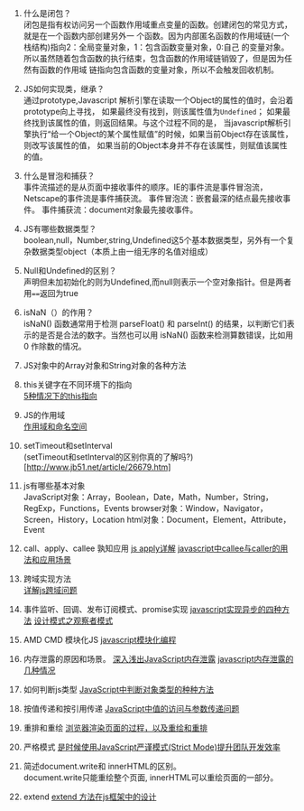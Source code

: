 1. 什么是闭包？  
闭包是指有权访问另一个函数作用域重点变量的函数。创建闭包的常见方式，就是在一个函数内部创建另外一
个函数。因为内部匿名函数的作用域链(一个栈结构)指向2：全局变量对象，1：包含函数变量对象，0:自己
的变量对象。所以虽然随着包含函数的执行结束，包含函数的作用域链销毁了，但是因为任然有函数的作用域
链指向包含函数的变量对象，所以不会触发回收机制。
2. JS如何实现类，继承？  
通过prototype,Javascript 解析引擎在读取一个Object的属性的值时，会沿着prototype向上寻找，
如果最终没有找到，则该属性值为`Undefined`； 如果最终找到该属性的值，则返回结果。与这个过程不同的是，
当javascript解析引擎执行“给一个Object的某个属性赋值”的时候，如果当前Object存在该属性，则改写该属性的值，
如果当前的Object本身并不存在该属性，则赋值该属性的值。
3. 什么是冒泡和捕获？  
事件流描述的是从页面中接收事件的顺序。IE的事件流是事件冒泡流，Netscape的事件流是事件捕获流。
事件冒泡流：嵌套最深的结点最先接收事件。
事件捕获流：document对象最先接收事件。
4. JS有哪些数据类型？  
boolean,null，Number,string,Undefined这5个基本数据类型，另外有一个复杂数据类型object（本质上由一组无序的名值对组成）
5. Null和Undefined的区别？  
声明但未加初始化的则为Undefined,而null则表示一个空对象指针。但是两者用`==`返回为true
7. isNaN（）的作用？  
isNaN() 函数通常用于检测 parseFloat() 和 parseInt() 的结果，以判断它们表示的是否是合法的数字。当然也可以用 isNaN() 函数来检测算数错误，比如用 0 作除数的情况。
8. JS对象中的Array对象和String对象的各种方法

9. this关键字在不同环境下的指向  
[5种情况下的this指向](http://bonsaiden.github.io/JavaScript-Garden/zh/#function.this)
10. JS的作用域  
[作用域和命名空间](http://bonsaiden.github.io/JavaScript-Garden/zh/#function.scopes)
11. setTimeout和setInterval  
(setTimeout和setInterval的区别你真的了解吗?)[http://www.jb51.net/article/26679.htm]
12. js有哪些基本对象  
JavaScript对象：Array，Boolean，Date，Math，Number，String，RegExp，Functions，Events
browser对象：Window，Navigator，Screen，History，Location
html对象：Document，Element，Attribute，Event
13. call、apply、callee 孰知应用
[js apply详解](http://blog.csdn.net/myhahaxiao/article/details/6952321)
[javascript中callee与caller的用法和应用场景](http://www.jb51.net/article/25561.htm)
14. 跨域实现方法  
[详解js跨域问题](https://segmentfault.com/a/1190000000718840)
15. 事件监听、回调、发布订阅模式、promise实现
[javascript实现异步的四种方法](http://www.ruanyifeng.com/blog/2012/12/asynchronous%EF%BC%BFjavascript.html)
[设计模式之观察者模式](http://www.cnblogs.com/TomXu/archive/2012/03/02/2355128.html)
16. AMD CMD 模块化JS
[javascript模块化编程](http://www.ruanyifeng.com/blog/2012/10/javascript_module.html)
17. 内存泄露的原因和场景。
[深入浅出JavaScript内存泄露](http://developer.51cto.com/art/201007/212040_all.htm)
[javascript内存泄露的几种情况](http://www.cnblogs.com/sprying/archive/2013/05/31/3109517.html)
18. 如何判断js类型
[JavaScript中判断对象类型的种种方法](http://www.cnblogs.com/flyjs/archive/2012/02/20/2360504.html)
19. 按值传递和按引用传递
[JavaScript中值的访问与参数传递问题](http://fehacker.com/2014/12/19/call-by-sharing/)
20. 重排和重绘
[浏览器渲染页面的过程，以及重绘和重排](http://blog.csdn.net/lihongxun945/article/details/37830667)
21. 严格模式
[是时候使用JavaScript严谨模式(Strict Mode)提升团队开发效率](http://www.alloyteam.com/2012/06/it-is-time-to-use-the-javascript-strict-mode-strict-mode-to-enhance-the-efficiency-of-team-development/)
22. 简述document.write和 innerHTML的区别。  
document.write只能重绘整个页面,
innerHTML可以重绘页面的一部分。
23. extend
[extend 方法在js框架中的设计](http://www.cnblogs.com/yupeng/archive/2012/03/11/2389997.html)
